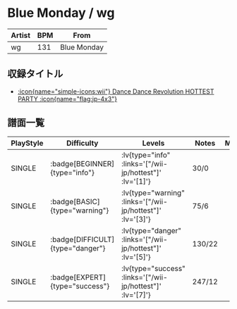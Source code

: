 # Blue Monday / wg

|Artist|BPM|From|
|------|---|----|
|wg|131|Blue Monday|

## 収録タイトル

- [ :icon{name="simple-icons:wii"} Dance Dance Revolution HOTTEST PARTY :icon{name="flag:jp-4x3"} ](/wii-jp/hottest)

## 譜面一覧

|PlayStyle|Difficulty|Levels|Notes|Movie|
|---------|----------|------|-----|-----|
|SINGLE| :badge[BEGINNER]{type="info"} | :lv{type="info" :links='["/wii-jp/hottest"]' :lv='[1]'} |30/0||
|SINGLE| :badge[BASIC]{type="warning"} | :lv{type="warning" :links='["/wii-jp/hottest"]' :lv='[3]'} |75/6||
|SINGLE| :badge[DIFFICULT]{type="danger"} | :lv{type="danger" :links='["/wii-jp/hottest"]' :lv='[5]'} |130/22||
|SINGLE| :badge[EXPERT]{type="success"} | :lv{type="success" :links='["/wii-jp/hottest"]' :lv='[7]'} |247/12||
